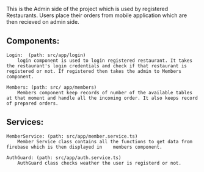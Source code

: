 This is the Admin side of the project which is used by registered Restaurants.
Users place their orders from mobile application which are then recieved on admin side.

## Components: 
	Login: 	(path: src/app/login)
		login component is used to login registered restaurant. It takes the restaurant's login credentials and check if that restaurant is registered or not. If registered then takes the admin to Members component.

	Members: (path: src/ app/members)
		Members component keep records of number of the available tables at that moment and handle all the incoming order. It also keeps record of prepared orders. 
		

## Services: 
	MemberService: (path: src/app/member.service.ts)
		Member Service class contains all the functions to get data from firebase which is then displayed in 	members component. 
	
	AuthGuard: (path: src/app/auth.service.ts) 
		AuthGuard class checks weather the user is registerd or not. 